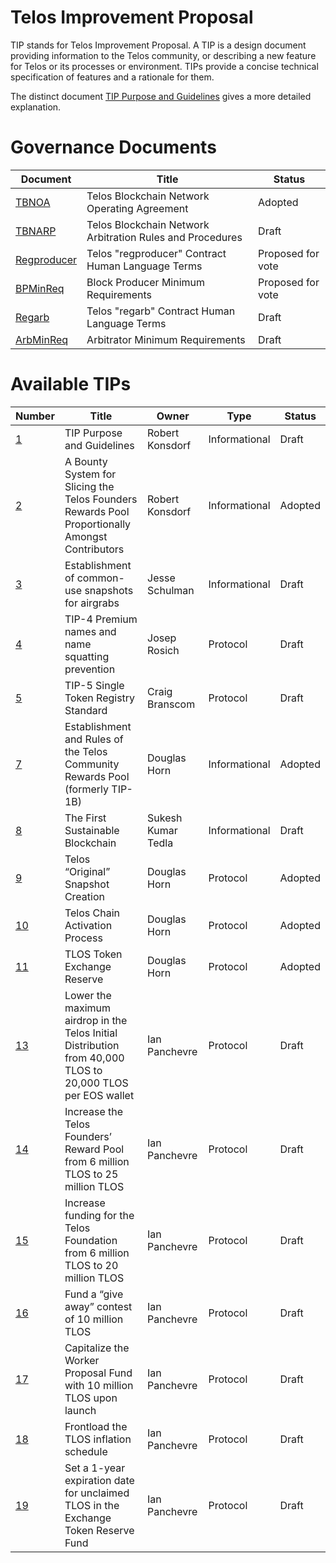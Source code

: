 # Telos Improvement Proposal
TIP stands for Telos Improvement Proposal. A TIP is a design document
providing information to the Telos community, or describing a new feature for
Telos or its processes or environment. TIPs provide a concise
technical specification of features and a rationale for them.

The distinct document [TIP Purpose and Guidelines](tip-0001.md) gives a more
detailed explanation.

# Governance Documents

Document           | Title                                                    | Status
-------------------|----------------------------------------------------------|------------------
[TBNOA](TelosOperatingAgreement.md)  | Telos Blockchain Network Operating Agreement | Adopted
[TBNARP](TBNARP.md) | Telos Blockchain Network Arbitration Rules and Procedures | Draft
[Regproducer](Regproducer.md) | Telos "regproducer" Contract Human Language Terms | Proposed for vote
[BPMinReq](BPMinReq.md) | Block Producer Minimum Requirements | Proposed for vote
[Regarb](Regarb.md) | Telos "regarb" Contract Human Language Terms | Draft
[ArbMinReq](ArbMinReq.md) | Arbitrator Minimum Requirements | Draft

# Available TIPs

Number             | Title                                                    | Owner             | Type           | Status
-------------------|----------------------------------------------------------|-------------------|----------------|--------
[1](tip-0001.md)  | TIP Purpose and Guidelines | Robert Konsdorf      | Informational  | Draft
[2](tip-0002.md)  | A Bounty System for Slicing the Telos Founders Rewards Pool Proportionally Amongst Contributors | Robert Konsdorf  | Informational | Adopted
[3](tip-0003.md)  | Establishment of common-use snapshots for airgrabs | Jesse Schulman | Informational | Draft
[4](tip-0004.md)  | TIP-4 Premium names and name squatting prevention | Josep Rosich | Protocol | Draft
[5](tip-0005.md)  | TIP-5 Single Token Registry Standard | Craig Branscom | Protocol | Draft
[7](tip-0007.md)  | Establishment and Rules of the Telos Community Rewards Pool (formerly TIP-1B) | Douglas Horn | Informational | Adopted
[8](tip-0008.md)  | The First Sustainable Blockchain | Sukesh Kumar Tedla | Informational | Draft
[9](tip-0009.md)  | Telos “Original” Snapshot Creation | Douglas Horn | Protocol | Adopted
[10](tip-0010.md)  | Telos Chain Activation Process | Douglas Horn | Protocol | Adopted
[11](tip-0011.md)  | TLOS Token Exchange Reserve | Douglas Horn | Protocol | Adopted
[13](tip-0013.md)  | Lower the maximum airdrop in the Telos Initial Distribution from 40,000 TLOS to 20,000 TLOS per EOS wallet | Ian Panchevre | Protocol | Draft
[14](tip-0014.md)  | Increase the Telos Founders’ Reward Pool from 6 million TLOS to 25 million TLOS | Ian Panchevre | Protocol | Draft
[15](tip-0015.md)  | Increase funding for the Telos Foundation from 6 million TLOS to 20 million TLOS | Ian Panchevre | Protocol | Draft
[16](tip-0016.md)  | Fund a “give away” contest of 10 million TLOS | Ian Panchevre | Protocol | Draft
[17](tip-0017.md)  | Capitalize the Worker Proposal Fund with 10 million TLOS upon launch | Ian Panchevre | Protocol | Draft
[18](tip-0018.md)  | Frontload the TLOS inflation schedule | Ian Panchevre | Protocol | Draft
[19](tip-0019.md)  | Set a 1-year expiration date for unclaimed TLOS in the Exchange Token Reserve Fund | Ian Panchevre | Protocol | Draft
